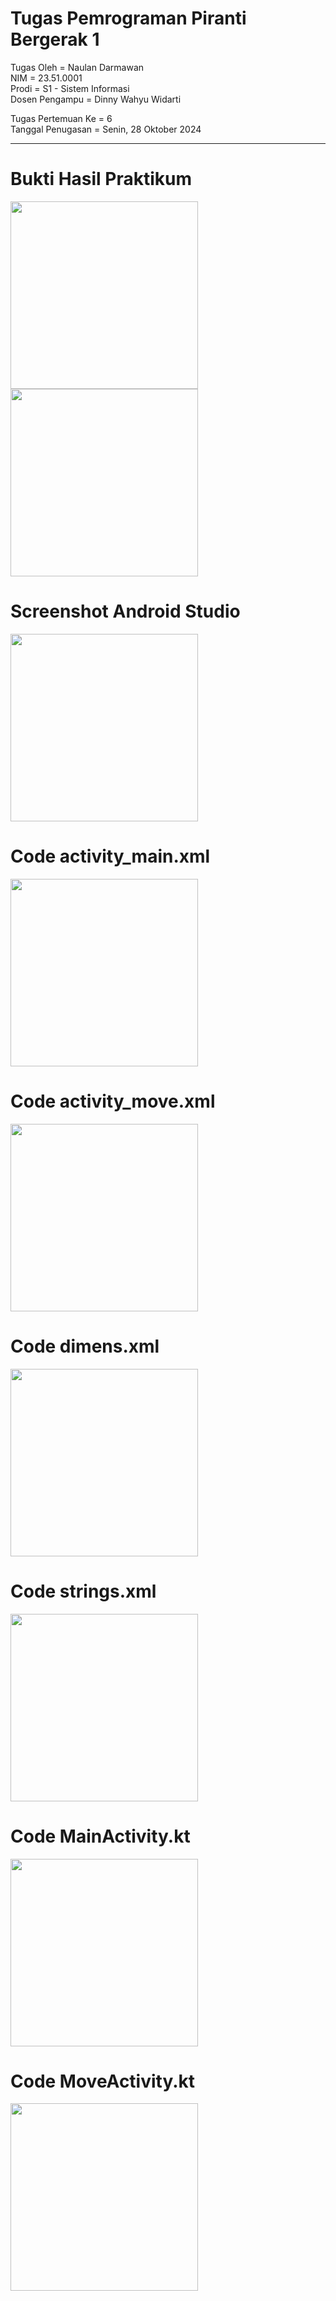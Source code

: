 # Tugas Pemrograman Piranti Bergerak 1
Tugas Oleh = Naulan Darmawan <br>
NIM = 23.51.0001 <br>
Prodi = S1 - Sistem Informasi <br>
Dosen Pengampu = Dinny Wahyu Widarti

Tugas Pertemuan Ke = 6 <br>
Tanggal Penugasan = Senin, 28 Oktober 2024 <br>
<hr>

# Bukti Hasil Praktikum
<img src="https://github.com/user-attachments/assets/5c21d156-f90a-4ec9-bfbe-ed7235ce7ee8" width="300">
<img src="https://github.com/user-attachments/assets/c34627cd-f739-4588-834f-f1b3cfe991b7" width="300">

# Screenshot Android Studio
<img src="https://github.com/user-attachments/assets/f1a5a264-3c18-4373-a430-6778ae087588" width="300">

# Code activity_main.xml
<img src="https://github.com/user-attachments/assets/4d6040eb-acf8-4f80-942c-270075f87057" width="300">

# Code activity_move.xml
<img src="https://github.com/user-attachments/assets/db19ba9c-7218-4793-a8a2-cf89c9b2447b" width="300">

# Code dimens.xml
<img src="https://github.com/user-attachments/assets/d6b51f76-a8f5-4021-9acf-abf6a97cd293" width="300">

# Code strings.xml
<img src="https://github.com/user-attachments/assets/b7e1708c-36df-48d6-95a7-01c1ac286606" width="300">

# Code MainActivity.kt
<img src="https://github.com/user-attachments/assets/1bd1dc10-e865-4885-b765-6b46f0426ffe" width="300">

# Code MoveActivity.kt
<img src="https://github.com/user-attachments/assets/3e401de0-fd1c-42da-9ad9-23298f1993aa" width="300">

